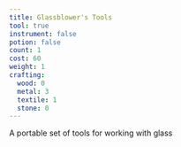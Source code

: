 ```yaml
---
title: Glassblower's Tools
tool: true
instrument: false
potion: false
count: 1
cost: 60
weight: 1
crafting:
  wood: 0
  metal: 3
  textile: 1
  stone: 0
---
```


A portable set of tools for working with glass
